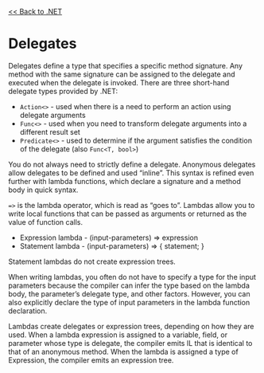 [<< Back to .NET](index.md)

# Delegates
Delegates define a type that specifies a specific method signature.  Any method with the same signature can be assigned to the delegate and executed when the delegate is invoked.  There are three short-hand delegate types provided by .NET:

- `Action<>` - used when there is a need to perform an action using delegate arguments
- `Func<>` - used when you need to transform delegate arguments into a different result set
- `Predicate<>` - used to determine if the argument satisfies the condition of the delegate (also `Func<T, bool>`)

You do not always need to strictly define a delegate.  Anonymous delegates allow delegates to be defined and used “inline”.   This syntax is refined even further with lambda functions, which declare a signature and a method body in quick syntax. 

`=>` is the lambda operator, which is read as “goes to”.  Lambdas allow you to write local functions that can be passed as arguments or returned as the value of function calls.

- Expression lambda - (input-parameters) => expression
- Statement lambda - (input-parameters) => { statement; }

Statement lambdas do not create expression trees.

When writing lambdas, you often do not have to specify a type for the input parameters because the compiler can infer the type based on the lambda body, the parameter’s delegate type, and other factors.  However, you can also explicitly declare the type of input parameters in the lambda function declaration.

Lambdas create delegates or expression trees, depending on how they are used.  When a lambda expression is assigned to a variable, field, or parameter whose type is delegate, the compiler emits IL that is identical to that of an anonymous method.  When the lambda is assigned a type of Expression<T>, the compiler emits an expression tree.